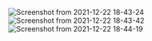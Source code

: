 ![Screenshot from 2021-12-22 18-43-24](https://user-images.githubusercontent.com/64710848/147118392-e203926a-c0b4-4244-8559-e169f5b26e33.png)
![Screenshot from 2021-12-22 18-43-42](https://user-images.githubusercontent.com/64710848/147118400-af57cf1f-4d00-4f64-bd55-9d05f99857bf.png)
![Screenshot from 2021-12-22 18-44-19](https://user-images.githubusercontent.com/64710848/147118406-94f41436-e773-43e0-a61a-9fb01fd52034.png)

